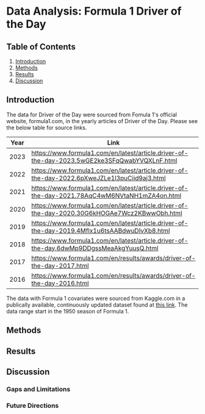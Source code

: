 # Data Analysis: Formula 1 Driver of the Day

## Table of Contents
1. [Introduction](#introduction)
2. [Methods](#methods)
3. [Results](#results)
4. [Discussion](#discussion)

## Introduction

The data for Driver of the Day were sourced from Fomula 1's official website, formula1.com, in the yearly articles of Driver of the Day. Please see the below table for source links.

| Year | Link |
|------|------|
| 2023 | https://www.formula1.com/en/latest/article.driver-of-the-day-2023.5wGE2ke3SFqQwabYVQXLnF.html |
| 2022 | https://www.formula1.com/en/latest/article.driver-of-the-day-2022.6pXweJZLe1l3puCiid9aj3.html |
| 2021 | https://www.formula1.com/en/latest/article.driver-of-the-day-2021.78AqC4wM6NVtaNH1mZA4on.html |
| 2020 | https://www.formula1.com/en/latest/article.driver-of-the-day-2020.30G6kHOGAe7Wcz2KBwwObh.html |
| 2019 | https://www.formula1.com/en/latest/article.driver-of-the-day-2019.4Mflx1u6tsAABdwuDIvXb8.html |
| 2018 | https://www.formula1.com/en/latest/article.driver-of-the-day.6dwMp9DDgssMeaAkgYuusQ.html |
| 2017 | https://www.formula1.com/en/results/awards/driver-of-the-day-2017.html |
| 2016 | https://www.formula1.com/en/results/awards/driver-of-the-day-2016.html |

The data with Formula 1 covariates were sourced from Kaggle.com in a publically available, continuously updated dataset found at [this link](https://www.kaggle.com/datasets/rohanrao/formula-1-world-championship-1950-2020). The data range start in the 1950 season of Formula 1. 

## Methods

## Results

## Discussion

### Gaps and Limitations

### Future Directions
